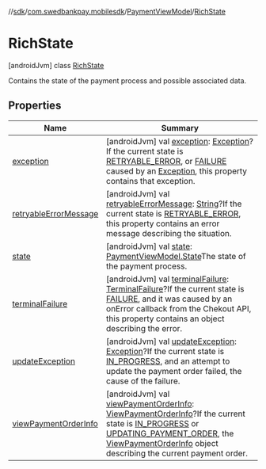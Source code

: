 //[sdk](../../../../index.md)/[com.swedbankpay.mobilesdk](../../index.md)/[PaymentViewModel](../index.md)/[RichState](index.md)



# RichState  
 [androidJvm] class [RichState](index.md)

Contains the state of the payment process and possible associated data.

   


## Properties  
  
|  Name |  Summary | 
|---|---|
| <a name="com.swedbankpay.mobilesdk/PaymentViewModel.RichState/exception/#/PointingToDeclaration/"></a>[exception](exception.md)| <a name="com.swedbankpay.mobilesdk/PaymentViewModel.RichState/exception/#/PointingToDeclaration/"></a> [androidJvm] val [exception](exception.md): [Exception](https://kotlinlang.org/api/latest/jvm/stdlib/kotlin/-exception/index.html)?If the current state is [RETRYABLE_ERROR](../-state/-r-e-t-r-y-a-b-l-e_-e-r-r-o-r/index.md), or [FAILURE](../-state/-f-a-i-l-u-r-e/index.md) caused by an [Exception](https://kotlinlang.org/api/latest/jvm/stdlib/kotlin/-exception/index.html), this property contains that exception.   <br>|
| <a name="com.swedbankpay.mobilesdk/PaymentViewModel.RichState/retryableErrorMessage/#/PointingToDeclaration/"></a>[retryableErrorMessage](retryable-error-message.md)| <a name="com.swedbankpay.mobilesdk/PaymentViewModel.RichState/retryableErrorMessage/#/PointingToDeclaration/"></a> [androidJvm] val [retryableErrorMessage](retryable-error-message.md): [String](https://kotlinlang.org/api/latest/jvm/stdlib/kotlin/-string/index.html)?If the current state is [RETRYABLE_ERROR](../-state/-r-e-t-r-y-a-b-l-e_-e-r-r-o-r/index.md), this property contains an error message describing the situation.   <br>|
| <a name="com.swedbankpay.mobilesdk/PaymentViewModel.RichState/state/#/PointingToDeclaration/"></a>[state](state.md)| <a name="com.swedbankpay.mobilesdk/PaymentViewModel.RichState/state/#/PointingToDeclaration/"></a> [androidJvm] val [state](state.md): [PaymentViewModel.State](../-state/index.md)The state of the payment process.   <br>|
| <a name="com.swedbankpay.mobilesdk/PaymentViewModel.RichState/terminalFailure/#/PointingToDeclaration/"></a>[terminalFailure](terminal-failure.md)| <a name="com.swedbankpay.mobilesdk/PaymentViewModel.RichState/terminalFailure/#/PointingToDeclaration/"></a> [androidJvm] val [terminalFailure](terminal-failure.md): [TerminalFailure](../../-terminal-failure/index.md)?If the current state is [FAILURE](../-state/-f-a-i-l-u-r-e/index.md), and it was caused by an onError callback from the Chekout API, this property contains an object describing the error.   <br>|
| <a name="com.swedbankpay.mobilesdk/PaymentViewModel.RichState/updateException/#/PointingToDeclaration/"></a>[updateException](update-exception.md)| <a name="com.swedbankpay.mobilesdk/PaymentViewModel.RichState/updateException/#/PointingToDeclaration/"></a> [androidJvm] val [updateException](update-exception.md): [Exception](https://kotlinlang.org/api/latest/jvm/stdlib/kotlin/-exception/index.html)?If the current state is [IN_PROGRESS](../-state/-i-n_-p-r-o-g-r-e-s-s/index.md), and an attempt to update the payment order failed, the cause of the failure.   <br>|
| <a name="com.swedbankpay.mobilesdk/PaymentViewModel.RichState/viewPaymentOrderInfo/#/PointingToDeclaration/"></a>[viewPaymentOrderInfo](view-payment-order-info.md)| <a name="com.swedbankpay.mobilesdk/PaymentViewModel.RichState/viewPaymentOrderInfo/#/PointingToDeclaration/"></a> [androidJvm] val [viewPaymentOrderInfo](view-payment-order-info.md): [ViewPaymentOrderInfo](../../-view-payment-order-info/index.md)?If the current state is [IN_PROGRESS](../-state/-i-n_-p-r-o-g-r-e-s-s/index.md) or [UPDATING_PAYMENT_ORDER](../-state/-u-p-d-a-t-i-n-g_-p-a-y-m-e-n-t_-o-r-d-e-r/index.md), the [ViewPaymentOrderInfo](../../-view-payment-order-info/index.md) object describing the current payment order.   <br>|

